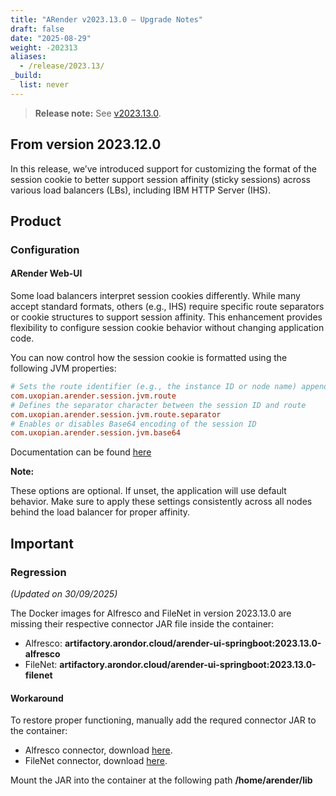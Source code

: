 ```yaml
---
title: "ARender v2023.13.0 – Upgrade Notes"
draft: false
date: "2025-08-29"
weight: -202313
aliases:
  - /release/2023.13/
_build:
  list: never
---
```


> **Release note:** See [v2023.13.0](/releases/release-notes/v2023.13.0/).

## From version 2023.12.0

In this release, we’ve introduced support for customizing the format of the session cookie to better support session affinity (sticky sessions) across various load balancers (LBs), including IBM HTTP Server (IHS).

## Product

### Configuration

#### ARender Web-UI

Some load balancers interpret session cookies differently. While many accept standard formats, others (e.g., IHS) require specific route separators or cookie structures to support session affinity. This enhancement provides flexibility to configure session cookie behavior without changing application code.

You can now control how the session cookie is formatted using the following JVM properties:

```cfg
# Sets the route identifier (e.g., the instance ID or node name) appended to the session ID
com.uxopian.arender.session.jvm.route
# Defines the separator character between the session ID and route
com.uxopian.arender.session.jvm.route.separator
# Enables or disables Base64 encoding of the session ID
com.uxopian.arender.session.jvm.base64
```

Documentation can be found [here](/installation/standalone/web-ui/filenet/filenet-was/#-load-balancing-and-session-management-for-arender-on-ibm-websphere)

**Note:**

These options are optional. If unset, the application will use default behavior.
Make sure to apply these settings consistently across all nodes behind the load balancer for proper affinity.



## Important

### Regression

_(Updated on 30/09/2025)_

The Docker images for Alfresco and FileNet in version 2023.13.0 are missing their respective connector JAR file inside the container:

- Alfresco: **artifactory.arondor.cloud/arender-ui-springboot:2023.13.0-alfresco**
- FileNet: **artifactory.arondor.cloud/arender-ui-springboot:2023.13.0-filenet**

#### Workaround

To restore proper functioning, manually add the requred connector JAR to the container:

- Alfresco connector, download [here](https://artifactory.arondor.cloud/artifactory/arondor-all/com/arondor/arender/arondor-arender-cmis/2023.13.0/arondor-arender-cmis-2023.13.0-jar-with-dependencies.jar).
- FileNet connector, download [here](https://artifactory.arondor.cloud/artifactory/arondor-all/com/arondor/arender/arondor-arender-filenet-ce/2023.13.0/arondor-arender-filenet-ce-2023.13.0-jar-with-dependencies.jar).

Mount the JAR into the container at the following path **/home/arender/lib**